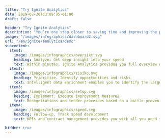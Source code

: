 ```yaml
---
title: "Try Ignite Analytics"
date: 2019-02-20T13:09:05+01:00
draft: false

header: "Try Ignite Analytics"
description: "You’re one step closer to saving time and improving the profitability of your business!"
image: "/images/infographics/dashboard2.svg"
url: "/en/ignite-analytics/demo"
subcontent:
  item1:
    image: /images/infographics/oversikt.svg
    heading: Analyze. Get deep insight into your spend
    text: Within minutes, Ignite Analytics provides you full overview of spend composition and development
  item2:
    image: /images/infographics/risiko.svg
    heading: Prioritize. Identify opportunities and risks
    text: Intelligent data enrichment enables you to identify the largest opportunities and risks in your supplier base
  item3:
    image: /images/infographics/setup.svg
    heading: Implement. Execute improvement measures
    text: Renegotiations and tender processes based on a battle-proven approach are ready for efficient implementation
  item4:
    image: /images/infographics/spend.svg
    heading: Follow-up. Track spend development
    text: KPIs and contract management provides you with all you need to systematically track spend, suppliers and contracts

hidden: true
---
```


<script>
document.addEventListener('DOMContentLoaded', () => {
  hbspt.forms.create({
    portalId: "4304957",
    formId: "4228e038-d9f5-40f8-954a-b44bdc8a1fec"
  });
});

</script>
